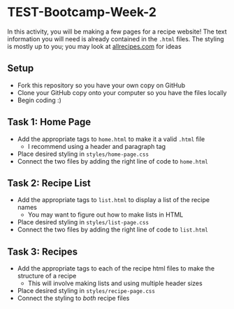 # TEST-Bootcamp-Week-2
In this activity, you will be making a few pages for a recipe website! The text information you will need is already contained in the `.html` files. The styling is mostly up to you; you may look at [allrecipes.com](allrecipes.com) for ideas

## Setup
- Fork this repository so you have your own copy on GitHub
- Clone your GitHub copy onto your computer so you have the files locally
- Begin coding :)

## Task 1: Home Page
- Add the appropriate tags to `home.html` to make it a valid `.html` file
  - I recommend using a header and paragraph tag
- Place desired styling in `styles/home-page.css`
- Connect the two files by adding the right line of code to `home.html`

## Task 2: Recipe List
- Add the appropriate tags to `list.html` to display a list of the recipe names
  - You may want to figure out how to make lists in HTML
- Place desired styling in `styles/list-page.css`
- Connect the two files by adding the right line of code to `list.html`

## Task 3: Recipes
- Add the appropriate tags to each of the recipe html files to make the structure of a recipe
  - This will involve making lists and using multiple header sizes
- Place desired styling in `styles/recipe-page.css`
- Connect the styling to $both$ recipe files
